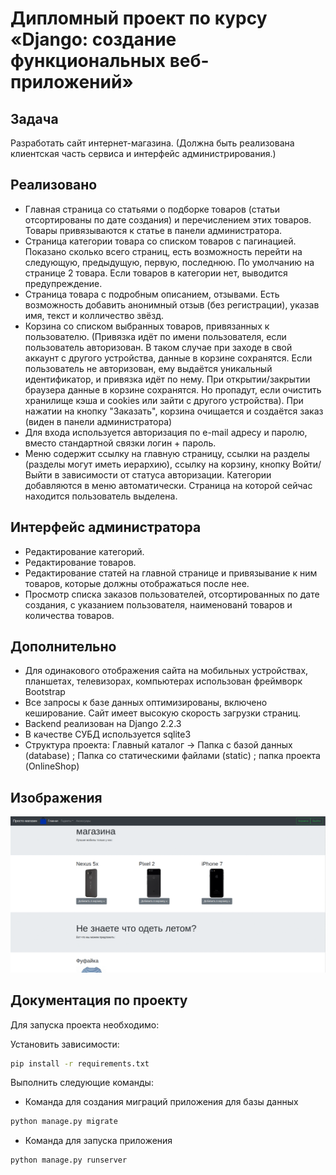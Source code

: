 # Дипломный проект по курсу «Django: создание функциональных веб-приложений»

## Задача

Разработать сайт интернет-магазина. (Должна быть реализована клиентская часть сервиса и интерфейс администрирования.)

## Реализовано

* Главная страница со статьями о подборке товаров (статьи отсортированы по дате создания) и перечислением этих товаров. Товары привязываются к статье в панели администратора.
* Страница категории товара со списком товаров с пагинацией. Показано сколько всего страниц, есть возможность перейти на следующую, предыдущую, первую, последнюю. По умолчанию на странице 2 товара. Если товаров в категории нет, выводится предупреждение.
* Страница товара с подробным описанием, отзывами. Есть возможность добавить анонимный отзыв (без регистрации), указав имя, текст и колличество звёзд.
* Корзина со списком выбранных товаров, привязанных к пользователю. (Привязка идёт по имени пользователя, если пользователь авторизован. В таком случае при заходе в свой аккаунт с другого устройства, данные в корзине сохранятся. Если пользователь не авторизован, ему выдаётся уникальный идентификатор, и привязка идёт по нему. При открытии/закрытии браузера данные в корзине сохранятся. Но пропадут, если очистить хранилище кэша и cookies или зайти с другого устройства). При нажатии на кнопку "Заказать", корзина очищается и создаётся заказ (виден в панели администратора)
* Для входа используется авторизация по e-mail адресу и паролю, вместо стандартной связки логин + пароль.
* Меню содержит ссылку на главную страницу, ссылки на разделы (разделы могут иметь иерархию), ссылку на корзину, кнопку Войти/Выйти в зависимости от статуса авторизации. Категории добавляются в меню автоматически. Страница на которой сейчас находится пользователь выделена.

## Интерфейс администратора

* Редактирование категорий.
* Редактирование товаров.
* Редактирование статей на главной странице и привязывание к ним товаров, которые должны отображаться после нее.
* Просмотр списка заказов пользователей, отсортированных по дате создания, с указанием пользователя, наименованй товаров и количества товаров.


## Дополнительно

* Для одинакового отображения сайта на мобильных устройствах, планшетах, телевизорах, компьютерах использован фреймворк Bootstrap
* Все запросы к базе данных оптимизированы, включено кеширование. Сайт имеет высокую скорость загрузки страниц.
* Backend реализован на Django 2.2.3
* В качестве СУБД используется sqlite3
* Структура проекта: Главный каталог -> Папка с базой данных (database) ; Папка со статическими файлами (static) ; папка проекта (OnlineShop)

## Изображения

![](mygif.gif)

## Документация по проекту

Для запуска проекта необходимо:

Установить зависимости:
```bash
pip install -r requirements.txt
```

Выполнить следующие команды:

* Команда для создания миграций приложения для базы данных
```bash
python manage.py migrate
```

* Команда для запуска приложения
```bash
python manage.py runserver
```

